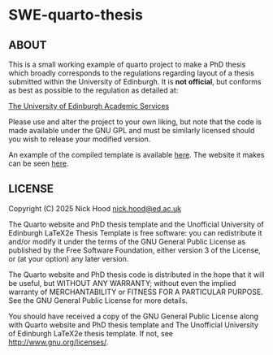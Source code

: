 # SWE-quarto-thesis


## ABOUT
This is a small working example of quarto project to make a PhD thesis which broadly corresponds to the regulations regarding layout of a thesis submitted within the University of Edinburgh. It is **not official**, but conforms as best as possible to the regulation as detailed at:

[The University of Edinburgh Academic Services](http://www.ed.ac.uk/academic-services/students/thesis-submission)

Please use and alter the project to your own liking, but note that the code is made available under the GNU GPL and must be similarly licensed should you wish to release your modified version. 

An example of the compiled template is available [here](https://niximagery.github.io/edengths-quarto/The-inside-of-a-ping-pong-ball.pdf). The website it makes can be seen [here](https://niximagery.github.io/edengths-quarto/).


## LICENSE

Copyright (C) 2025 Nick Hood <nick.hood@ed.ac.uk>

The Quarto website and PhD thesis template and the Unofficial University of Edinburgh LaTeX2e Thesis Template is free software: you can redistribute it and/or modify it under the terms of the GNU General Public License as published by the Free Software Foundation, either version 3 of the License, or (at your option) any later version.

The Quarto website and PhD thesis code is distributed in the hope that it will be useful, but WITHOUT ANY WARRANTY; without even the implied warranty of MERCHANTABILITY or FITNESS FOR A PARTICULAR PURPOSE.  See the GNU General Public License for more details.

You should have received a copy of the GNU General Public License along with Quarto website and PhD thesis template and The Unofficial University of Edinburgh LaTeX2e thesis template. If not, see <http://www.gnu.org/licenses/>.
